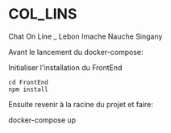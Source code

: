 # COL_LINS
Chat On Line _ Lebon Imache Nauche Singany

Avant le lancement du docker-compose:

Initialiser l'installation du FrontEnd

    cd FrontEnd
    npm install

Ensuite revenir à la racine du projet et faire:

  docker-compose up

